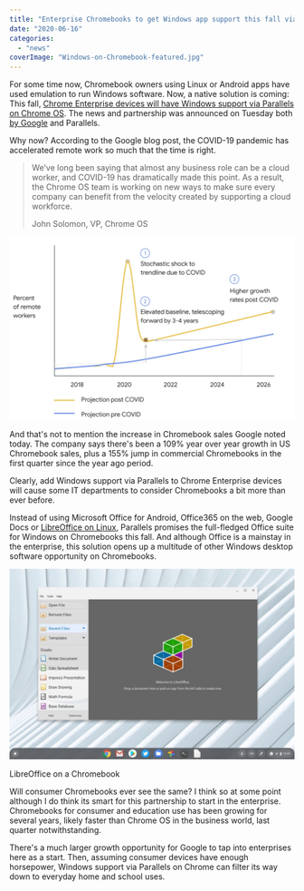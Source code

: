 ```yaml
---
title: "Enterprise Chromebooks to get Windows app support this fall via Parallels"
date: "2020-06-16"
categories: 
  - "news"
coverImage: "Windows-on-Chromebook-featured.jpg"
---
```


For some time now, Chromebook owners using Linux or Android apps have used emulation to run Windows software. Now, a native solution is coming: This fall, [Chrome Enterprise devices will have Windows support via Parallels on Chrome OS](https://www.parallels.com/chrome/). The news and partnership was announced on Tuesday both [by Google](https://cloud.google.com/blog/products/chrome-enterprise/the-remote-work-revolution) and Parallels.

Why now? According to the Google blog post, the COVID-19 pandemic has accelerated remote work so much that the time is right.

> We’ve long been saying that almost any business role can be a cloud worker, and COVID-19 has dramatically made this point. As a result, the Chrome OS team is working on new ways to make sure every company can benefit from the velocity created by supporting a cloud workforce.
> 
> John Solomon, VP, Chrome OS

![Google remote work COVID](images/Google-remote-work-COVID-1024x655.png)

And that's not to mention the increase in Chromebook sales Google noted today. The company says there's been a 109% year over year growth in US Chromebook sales, plus a 155% jump in commercial Chromebooks in the first quarter since the year ago period.

Clearly, add Windows support via Parallels to Chrome Enterprise devices will cause some IT departments to consider Chromebooks a bit more than ever before.

Instead of using Microsoft Office for Android, Office365 on the web, Google Docs or [LibreOffice on Linux](https://www.aboutchromebooks.com/news/how-to-install-libreoffice-for-linux-on-a-chromebook-after-downloading-it-as-a-tar-gz-file/), Parallels promises the full-fledged Office suite for Windows on Chromebooks this fall. And although Office is a mainstay in the enterprise, this solution opens up a multitude of other Windows desktop software opportunity on Chromebooks.

![LibreOffice on a Chromebook](images/LibreOffice-on-a-Chromebook-1024x683.jpg)

LibreOffice on a Chromebook

Will consumer Chromebooks ever see the same? I think so at some point although I do think its smart for this partnership to start in the enterprise. Chromebooks for consumer and education use has been growing for several years, likely faster than Chrome OS in the business world, last quarter notwithstanding.

There's a much larger growth opportunity for Google to tap into enterprises here as a start. Then, assuming consumer devices have enough horsepower, Windows support via Parallels on Chrome can filter its way down to everyday home and school uses.
